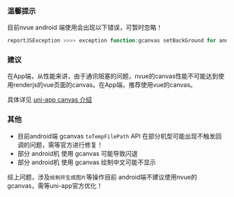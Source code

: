 ### 温馨提示

目前nvue android 端使用会出现以下错误，可暂时忽略！

```js
reportJSException >>>> exception function:gcanvas setBackGround for android view, exception:WX_RENDER_ERR_TEXTURE_SETBACKGROUND: TextureView doesn't support displaying a background drawable!
```

### 建议

在App端，从性能来讲，由于通讯阻塞的问题，nvue的canvas性能不可能达到使用renderjs的vue页面的canvas。在App端，推荐使用vue的canvas。

具体详见 [uni-app canvas 介绍](https://uniapp.dcloud.net.cn/component/canvas.html#)

### 其他

- 目前android端 gcanvas `toTempFilePath` API 在部分机型可能出现不触发回调的问题，需等官方进行修复！
- 部分 android机 使用 gcanvas 可能导致闪退
- 部分 android机 使用 gcanvas 绘制中文可能不显示


综上问题，涉及`绘制并生成图片`等操作目前 android端不建议使用nvue的gcanvas，需等uni-app官方优化！